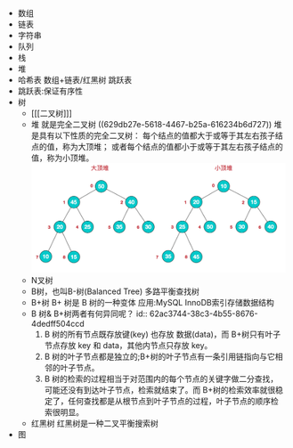 - 数组
- 链表
- 字符串
- 队列
- 栈
- 堆
- 哈希表
  数组+链表/红黑树
  跳跃表
- 跳跃表:保证有序性
- 树
	- [[[二叉树]]]
	- 堆
	  就是完全二叉树 ((629db27e-5618-4467-b25a-616234b6d727))
	  堆是具有以下性质的完全二叉树：
	  每个结点的值都大于或等于其左右孩子结点的值，称为大顶堆；
	  或者每个结点的值都小于或等于其左右孩子结点的值，称为小顶堆。
	  ![堆.png](../assets/image_1654591467680_0.png)
	- N叉树
	- B树，也叫B-树(Balanced Tree)
	  多路平衡查找树
	- B+树
	  B+ 树是 B 树的一种变体
	  应用:MySQL InnoDB索引存储数据结构
	- B 树& B+树两者有何异同呢？
	  id:: 62ac3744-38c3-4b55-8676-4dedff504ccd
	  1. B 树的所有节点既存放键(key) 也存放 数据(data)，而 B+树只有叶子节点存放 key 和 data，其他内节点只存放 key。
	  2. B 树的叶子节点都是独立的;B+树的叶子节点有一条引用链指向与它相邻的叶子节点。
	  3. B 树的检索的过程相当于对范围内的每个节点的关键字做二分查找，可能还没有到达叶子节点，检索就结束了。而 B+树的检索效率就很稳定了，任何查找都是从根节点到叶子节点的过程，叶子节点的顺序检索很明显。
	- 红黑树
	  红黑树是一种二叉平衡搜索树
- 图